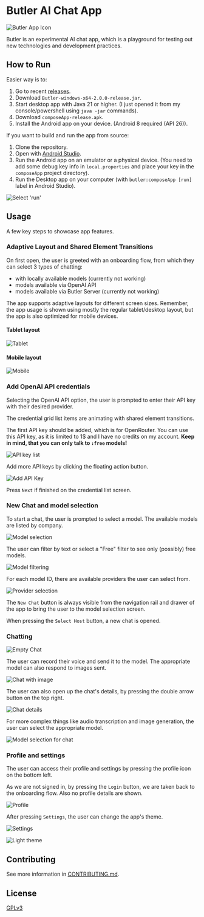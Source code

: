 # Butler AI Chat App

![Butler App Icon](docs/assets/butler_logo.webp)

Butler is an experimental AI chat app, which is a playground for testing out new technologies and development practices.

## How to Run

Easier way is to:

1. Go to recent [releases](https://github.com/HLCaptain/butler/releases/latest).
2. Download `Butler-windows-x64-2.0.0-release.jar`.
3. Start desktop app with Java 21 or higher. (I just opened it from my console/powershell using `java -jar` commands).
4. Download `composeApp-release.apk`.
5. Install the Android app on your device. (Android 8 required (API 26)).

If you want to build and run the app from source:

1. Clone the repository.
2. Open with [Android Studio](https://developer.android.com/studio).
3. Run the Android app on an emulator or a physical device. (You need to add some debug key info in `local.properties` and place your key in the `composeApp` project directory).
4. Run the Desktop app on your computer (with `butler:composeApp [run]` label in Android Studio).

![Select 'run'](docs/assets/select_run.png)

## Usage

A few key steps to showcase app features.

### Adaptive Layout and Shared Element Transitions

On first open, the user is greeted with an onboarding flow, from which they can select 3 types of chatting:

- with locally available models (currently not working)
- models available via OpenAI API
- models available via Butler Server (currently not working)

The app supports adaptive layouts for different screen sizes. Remember, the app usage is shown using mostly the regular tablet/desktop layout, but the app is also optimized for mobile devices.

#### Tablet layout

![Tablet](docs/assets/tablet.png)

#### Mobile layout

![Mobile](docs/assets/mobile.png)

### Add OpenAI API credentials

Selecting the OpenAI API option, the user is prompted to enter their API key with their desired provider.

The credential grid list items are animating with shared element transitions.

The first API key should be added, which is for OpenRouter. You can use this API key, as it is limited to 1$ and I have no credits on my account. **Keep in mind, that you can only talk to `:free` models!**

![API key list](docs/assets/api_key_list.png)

Add more API keys by clicking the floating action button.

![Add API Key](docs/assets/add_api_key.png)

Press `Next` if finished on the credential list screen.

### New Chat and model selection

To start a chat, the user is prompted to select a model. The available models are listed by company.

![Model selection](docs/assets/model_selection.png)

The user can filter by text or select a "Free" filter to see only (possibly) free models.

![Model filtering](docs/assets/model_filtering.png)

For each model ID, there are available providers the user can select from.

![Provider selection](docs/assets/provider_selection.png)

The `New Chat` button is always visible from the navigation rail and drawer of the app to bring the user to the model selection screen.

When pressing the `Select Host` button, a new chat is opened.

### Chatting

![Empty Chat](docs/assets/empty_chat.png)

The user can record their voice and send it to the model. The appropriate model can also respond to images sent.

![Chat with image](docs/assets/chat_with_image.png)

The user can also open up the chat's details, by pressing the double arrow button on the top right.

![Chat details](docs/assets/chat_details.png)

For more complex things like audio transcription and image generation, the user can select the appropriate model.

![Model selection for chat](docs/assets/model_selection_chat.png)

### Profile and settings

The user can access their profile and settings by pressing the profile icon on the bottom left.

As we are not signed in, by pressing the `Login` button, we are taken back to the onboarding flow. Also no profile details are shown.

![Profile](docs/assets/profile.png)

After pressing `Settings`, the user can change the app's theme.

![Settings](docs/assets/settings_theme.png)

![Light theme](docs/assets/light_theme.png)

## Contributing

See more information in [CONTRIBUTING.md](CONTRIBUTING.md).

## License

[GPLv3](https://www.gnu.org/licenses/gpl-3.0.html)
